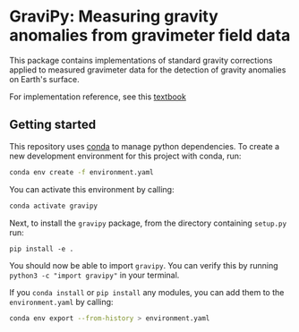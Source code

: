 # GraviPy: Measuring gravity anomalies from gravimeter field data

This package contains implementations of standard gravity corrections applied
to measured gravimeter data for the detection of gravity anomalies on Earth's 
surface.

For implementation reference, see this [textbook](https://www.cambridge.org/core/books/fundamentals-of-geophysics/gravity-the-figure-of-the-earth-and-geodynamics/B593AA8DF4AD615E3F351CD065364488)

## Getting started

This repository uses [conda](https://conda.io/projects/conda/en/latest/user-guide/install/index.html) to manage python dependencies. To create a new development environment for this project with conda, run:

```sh
conda env create -f environment.yaml
```

You can activate this environment by calling:

```sh
conda activate gravipy
```

Next, to install the `gravipy` package, from the directory containing `setup.py` run:

```
pip install -e .
```

You should now be able to import `gravipy`. You can verify this by running `python3 -c "import gravipy"` in your terminal.


If you `conda install` or `pip install` any modules, you can add them to the `environment.yaml` by calling:

```sh
conda env export --from-history > environment.yaml
```

